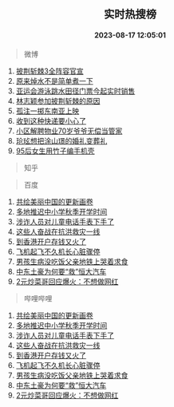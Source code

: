 <div align="center"><h2>实时热搜榜</h2><h4>2023-08-17 12:05:01</h4></div>

> 微博  

1. [披荆斩棘3全阵容官宣](https://s.weibo.com/weibo?q=%23%E6%8A%AB%E8%8D%86%E6%96%A9%E6%A3%983%E5%85%A8%E9%98%B5%E5%AE%B9%E5%AE%98%E5%AE%A3%23&t=31&band_rank=1&Refer=top)<br />
2. [原来焯水不是简单煮一下](https://s.weibo.com/weibo?q=%23%E5%8E%9F%E6%9D%A5%E7%84%AF%E6%B0%B4%E4%B8%8D%E6%98%AF%E7%AE%80%E5%8D%95%E7%85%AE%E4%B8%80%E4%B8%8B%23&t=31&band_rank=2&Refer=top)<br />
3. [亚运会游泳跳水田径门票今起实时销售](https://s.weibo.com/weibo?q=%23%E4%BA%9A%E8%BF%90%E4%BC%9A%E6%B8%B8%E6%B3%B3%E8%B7%B3%E6%B0%B4%E7%94%B0%E5%BE%84%E9%97%A8%E7%A5%A8%E4%BB%8A%E8%B5%B7%E5%AE%9E%E6%97%B6%E9%94%80%E5%94%AE%23&t=31&band_rank=3&Refer=top)<br />
4. [林志颖参加披荆斩棘的原因](https://s.weibo.com/weibo?q=%23%E6%9E%97%E5%BF%97%E9%A2%96%E5%8F%82%E5%8A%A0%E6%8A%AB%E8%8D%86%E6%96%A9%E6%A3%98%E7%9A%84%E5%8E%9F%E5%9B%A0%23&t=31&band_rank=4&Refer=top)<br />
5. [孤注一掷东南亚上映](https://s.weibo.com/weibo?q=%23%E5%AD%A4%E6%B3%A8%E4%B8%80%E6%8E%B7%E4%B8%9C%E5%8D%97%E4%BA%9A%E4%B8%8A%E6%98%A0%23&t=31&band_rank=5&Refer=top)<br />
6. [收到这种快递要小心了](https://s.weibo.com/weibo?q=%E6%94%B6%E5%88%B0%E8%BF%99%E7%A7%8D%E5%BF%AB%E9%80%92%E8%A6%81%E5%B0%8F%E5%BF%83%E4%BA%86&t=31&band_rank=6&Refer=top)<br />
7. [小区解聘物业70岁爷爷无偿当管家](https://s.weibo.com/weibo?q=%23%E5%B0%8F%E5%8C%BA%E8%A7%A3%E8%81%98%E7%89%A9%E4%B8%9A70%E5%B2%81%E7%88%B7%E7%88%B7%E6%97%A0%E5%81%BF%E5%BD%93%E7%AE%A1%E5%AE%B6%23&t=31&band_rank=7&Refer=top)<br />
8. [玱玹想把涂山璟的婚礼变葬礼](https://s.weibo.com/weibo?q=%23%E7%8E%B1%E7%8E%B9%E6%83%B3%E6%8A%8A%E6%B6%82%E5%B1%B1%E7%92%9F%E7%9A%84%E5%A9%9A%E7%A4%BC%E5%8F%98%E8%91%AC%E7%A4%BC%23&t=31&band_rank=8&Refer=top)<br />
9. [95后女生用竹子编手机壳](https://s.weibo.com/weibo?q=%2395%E5%90%8E%E5%A5%B3%E7%94%9F%E7%94%A8%E7%AB%B9%E5%AD%90%E7%BC%96%E6%89%8B%E6%9C%BA%E5%A3%B3%23&t=31&band_rank=9&Refer=top)<br />

> 知乎  


> 百度  

1. [共绘美丽中国的更新画卷](https://www.baidu.com/s?wd=%E5%85%B1%E7%BB%98%E7%BE%8E%E4%B8%BD%E4%B8%AD%E5%9B%BD%E7%9A%84%E6%9B%B4%E6%96%B0%E7%94%BB%E5%8D%B7&sa=fyb_news&rsv_dl=fyb_news)<br />
2. [多地推迟中小学秋季开学时间](https://www.baidu.com/s?wd=%E5%A4%9A%E5%9C%B0%E6%8E%A8%E8%BF%9F%E4%B8%AD%E5%B0%8F%E5%AD%A6%E7%A7%8B%E5%AD%A3%E5%BC%80%E5%AD%A6%E6%97%B6%E9%97%B4&sa=fyb_news&rsv_dl=fyb_news)<br />
3. [涉诈人员对儿童电话手表下手了](https://www.baidu.com/s?wd=%E6%B6%89%E8%AF%88%E4%BA%BA%E5%91%98%E5%AF%B9%E5%84%BF%E7%AB%A5%E7%94%B5%E8%AF%9D%E6%89%8B%E8%A1%A8%E4%B8%8B%E6%89%8B%E4%BA%86&sa=fyb_news&rsv_dl=fyb_news)<br />
4. [这些人奋战在抗洪救灾一线](https://www.baidu.com/s?wd=%E8%BF%99%E4%BA%9B%E4%BA%BA%E5%A5%8B%E6%88%98%E5%9C%A8%E6%8A%97%E6%B4%AA%E6%95%91%E7%81%BE%E4%B8%80%E7%BA%BF&sa=fyb_news&rsv_dl=fyb_news)<br />
5. [到香港开户存钱又火了](https://www.baidu.com/s?wd=%E5%88%B0%E9%A6%99%E6%B8%AF%E5%BC%80%E6%88%B7%E5%AD%98%E9%92%B1%E5%8F%88%E7%81%AB%E4%BA%86&sa=fyb_news&rsv_dl=fyb_news)<br />
6. [飞机起飞不久机长心脏骤停](https://www.baidu.com/s?wd=%E9%A3%9E%E6%9C%BA%E8%B5%B7%E9%A3%9E%E4%B8%8D%E4%B9%85%E6%9C%BA%E9%95%BF%E5%BF%83%E8%84%8F%E9%AA%A4%E5%81%9C&sa=fyb_news&rsv_dl=fyb_news)<br />
7. [男孩生病没吃饭父亲地铁上哭着求食](https://www.baidu.com/s?wd=%E7%94%B7%E5%AD%A9%E7%94%9F%E7%97%85%E6%B2%A1%E5%90%83%E9%A5%AD%E7%88%B6%E4%BA%B2%E5%9C%B0%E9%93%81%E4%B8%8A%E5%93%AD%E7%9D%80%E6%B1%82%E9%A3%9F&sa=fyb_news&rsv_dl=fyb_news)<br />
8. [中东土豪为何要“救”恒大汽车](https://www.baidu.com/s?wd=%E4%B8%AD%E4%B8%9C%E5%9C%9F%E8%B1%AA%E4%B8%BA%E4%BD%95%E8%A6%81%E2%80%9C%E6%95%91%E2%80%9D%E6%81%92%E5%A4%A7%E6%B1%BD%E8%BD%A6&sa=fyb_news&rsv_dl=fyb_news)<br />
9. [2元炒菜哥回应爆火：不想做网红](https://www.baidu.com/s?wd=2%E5%85%83%E7%82%92%E8%8F%9C%E5%93%A5%E5%9B%9E%E5%BA%94%E7%88%86%E7%81%AB%EF%BC%9A%E4%B8%8D%E6%83%B3%E5%81%9A%E7%BD%91%E7%BA%A2&sa=fyb_news&rsv_dl=fyb_news)<br />

> 哔哩哔哩  

1. [共绘美丽中国的更新画卷](https://www.baidu.com/s?wd=%E5%85%B1%E7%BB%98%E7%BE%8E%E4%B8%BD%E4%B8%AD%E5%9B%BD%E7%9A%84%E6%9B%B4%E6%96%B0%E7%94%BB%E5%8D%B7&sa=fyb_news&rsv_dl=fyb_news)<br />
2. [多地推迟中小学秋季开学时间](https://www.baidu.com/s?wd=%E5%A4%9A%E5%9C%B0%E6%8E%A8%E8%BF%9F%E4%B8%AD%E5%B0%8F%E5%AD%A6%E7%A7%8B%E5%AD%A3%E5%BC%80%E5%AD%A6%E6%97%B6%E9%97%B4&sa=fyb_news&rsv_dl=fyb_news)<br />
3. [涉诈人员对儿童电话手表下手了](https://www.baidu.com/s?wd=%E6%B6%89%E8%AF%88%E4%BA%BA%E5%91%98%E5%AF%B9%E5%84%BF%E7%AB%A5%E7%94%B5%E8%AF%9D%E6%89%8B%E8%A1%A8%E4%B8%8B%E6%89%8B%E4%BA%86&sa=fyb_news&rsv_dl=fyb_news)<br />
4. [这些人奋战在抗洪救灾一线](https://www.baidu.com/s?wd=%E8%BF%99%E4%BA%9B%E4%BA%BA%E5%A5%8B%E6%88%98%E5%9C%A8%E6%8A%97%E6%B4%AA%E6%95%91%E7%81%BE%E4%B8%80%E7%BA%BF&sa=fyb_news&rsv_dl=fyb_news)<br />
5. [到香港开户存钱又火了](https://www.baidu.com/s?wd=%E5%88%B0%E9%A6%99%E6%B8%AF%E5%BC%80%E6%88%B7%E5%AD%98%E9%92%B1%E5%8F%88%E7%81%AB%E4%BA%86&sa=fyb_news&rsv_dl=fyb_news)<br />
6. [飞机起飞不久机长心脏骤停](https://www.baidu.com/s?wd=%E9%A3%9E%E6%9C%BA%E8%B5%B7%E9%A3%9E%E4%B8%8D%E4%B9%85%E6%9C%BA%E9%95%BF%E5%BF%83%E8%84%8F%E9%AA%A4%E5%81%9C&sa=fyb_news&rsv_dl=fyb_news)<br />
7. [男孩生病没吃饭父亲地铁上哭着求食](https://www.baidu.com/s?wd=%E7%94%B7%E5%AD%A9%E7%94%9F%E7%97%85%E6%B2%A1%E5%90%83%E9%A5%AD%E7%88%B6%E4%BA%B2%E5%9C%B0%E9%93%81%E4%B8%8A%E5%93%AD%E7%9D%80%E6%B1%82%E9%A3%9F&sa=fyb_news&rsv_dl=fyb_news)<br />
8. [中东土豪为何要“救”恒大汽车](https://www.baidu.com/s?wd=%E4%B8%AD%E4%B8%9C%E5%9C%9F%E8%B1%AA%E4%B8%BA%E4%BD%95%E8%A6%81%E2%80%9C%E6%95%91%E2%80%9D%E6%81%92%E5%A4%A7%E6%B1%BD%E8%BD%A6&sa=fyb_news&rsv_dl=fyb_news)<br />
9. [2元炒菜哥回应爆火：不想做网红](https://www.baidu.com/s?wd=2%E5%85%83%E7%82%92%E8%8F%9C%E5%93%A5%E5%9B%9E%E5%BA%94%E7%88%86%E7%81%AB%EF%BC%9A%E4%B8%8D%E6%83%B3%E5%81%9A%E7%BD%91%E7%BA%A2&sa=fyb_news&rsv_dl=fyb_news)<br />
